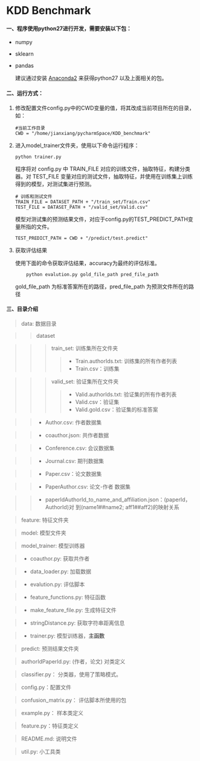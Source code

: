 # KDD Benchmark

#### 一、程序使用python27进行开发，需要安装以下包：

* numpy
* sklearn
* pandas

	建议通过安装 [Anaconda2](https://www.continuum.io/downloads "anaconda2") 来获得python27 以及上面相关的包。
	
#### 二、运行方式：
1. 修改配置文件config.py中的CWD变量的值，将其改成当前项目所在的目录，如：
	
	```
	#当前工作目录 
	CWD = "/home/jianxiang/pycharmSpace/KDD_benchmark"
	
	``` 
2. 进入model_trainer文件夹，使用以下命令运行程序：

	```
	python trainer.py
	```
	
	程序将对 config.py 中 TRAIN\_FILE 对应的训练文件，抽取特征，构建分类器。对
TEST\_FILE 变量对应的测试文件，抽取特征，并使用在训练集上训练得到的模型，对测试集进行预测。

	```
	# 训练和测试文件
	TRAIN_FILE = DATASET_PATH + "/train_set/Train.csv"
	TEST_FILE = DATASET_PATH + "/valid_set/Valid.csv"

	```
	
	模型对测试集的预测结果文件，对应于config.py的TEST\_PREDICT\_PATH变量所指的文件。
	
	```
	TEST_PREDICT_PATH = CWD + "/predict/test.predict"
	```
	
3. 获取评估结果

	使用下面的命令获取评估结果，accuracy为最终的评估标准。
	
	```
		python evalution.py gold_file_path pred_file_path
	```
	
	gold\_file\_path 为标准答案所在的路径，pred\_file\_path 为预测文件所在的路径
	
	
#### 三、目录介绍


> data: 数据目录

>> dataset

>>> train_set: 训练集所在文件夹
>>>>* Train.authorIds.txt: 训练集的所有作者列表
>>>>* Train.csv：训练集

>>> valid_set: 验证集所在文件夹
>>>>* Valid.authorIds.txt: 验证集的所有作者列表
>>>>* Valid.csv：验证集
>>>>* Valid.gold.csv：验证集的标准答案

>>* Author.csv: 作者数据集

>>* coauthor.json: 共作者数据

>>* Conference.csv: 会议数据集

>>* Journal.csv: 期刊数据集

>>* Paper.csv：论文数据集

>>* PaperAuthor.csv: 论文-作者 数据集

>>* paperIdAuthorId_to_name_and_affiliation.json：(paperId，AuthorId)对 到(name1##name2; aff1##aff2)的映射关系
 
> feature: 特征文件夹

> model: 模型文件夹

>model_trainer: 模型训练器

>* coauthor.py: 获取共作者

>* data_loader.py: 加载数据

>* evalution.py: 评估脚本

>* feature_functions.py: 特征函数

>* make_feature_file.py: 生成特征文件

>* stringDistance.py: 获取字符串距离信息

>* trainer.py: 模型训练器，**主函数**

>predict: 预测结果文件夹

>authorIdPaperId.py: (作者，论文) 对类定义

>classifier.py： 分类器，使用了策略模式。

>config.py：配置文件

>confusion_matrix.py： 评估脚本所使用的包

>example.py： 样本类定义

>feature.py：特征类定义

>README.md: 说明文件

>util.py: 小工具类
	
	
	


		



